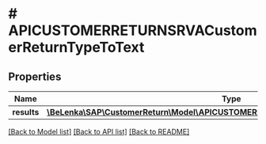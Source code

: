 # # APICUSTOMERRETURNSRVACustomerReturnTypeToText

## Properties

Name | Type | Description | Notes
------------ | ------------- | ------------- | -------------
**results** | [**\BeLenka\SAP\CustomerReturn\Model\APICUSTOMERRETURNSRVACustomerReturnTextType[]**](APICUSTOMERRETURNSRVACustomerReturnTextType.md) |  | [optional]

[[Back to Model list]](../../README.md#models) [[Back to API list]](../../README.md#endpoints) [[Back to README]](../../README.md)
